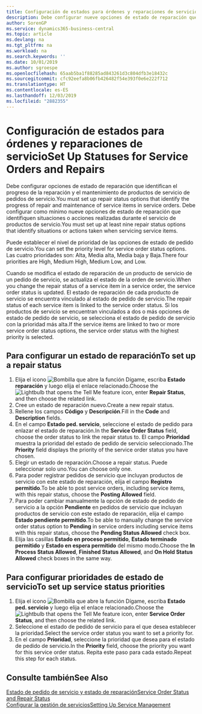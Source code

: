 ```yaml
---
title: Configuración de estados para órdenes y reparaciones de servicio | Documentos de Microsoft
description: Debe configurar nueve opciones de estado de reparación que identifican el progreso de la reparación y el mantenimiento de productos de servicio de pedidos de servicio.
author: SorenGP
ms.service: dynamics365-business-central
ms.topic: article
ms.devlang: na
ms.tgt_pltfrm: na
ms.workload: na
ms.search.keywords: ''
ms.date: 10/01/2019
ms.author: sgroespe
ms.openlocfilehash: 65aab5ba1f88285ad843261d3c804dfb3e18432c
ms.sourcegitcommit: cfc92eefa8b06fb426482f54e393f0e6e222f712
ms.translationtype: HT
ms.contentlocale: es-ES
ms.lasthandoff: 12/03/2019
ms.locfileid: "2882355"
---
```

# <a name="set-up-statuses-for-service-orders-and-repairs"></a><span data-ttu-id="304b5-103">Configuración de estados para órdenes y reparaciones de servicio</span><span class="sxs-lookup"><span data-stu-id="304b5-103">Set Up Statuses for Service Orders and Repairs</span></span>
<span data-ttu-id="304b5-104">Debe configurar opciones de estado de reparación que identifican el progreso de la reparación y el mantenimiento de productos de servicio de pedidos de servicio.</span><span class="sxs-lookup"><span data-stu-id="304b5-104">You must set up repair status options that identify the progress of repair and maintenance of service items in service orders.</span></span> <span data-ttu-id="304b5-105">Debe configurar como mínimo nueve opciones de estado de reparación que identifiquen situaciones o acciones realizadas durante el servicio de productos de servicio.</span><span class="sxs-lookup"><span data-stu-id="304b5-105">You must set up at least nine repair status options that identify situations or actions taken when servicing service items.</span></span>  

<span data-ttu-id="304b5-106">Puede establecer el nivel de prioridad de las opciones de estado de pedido de servicio.</span><span class="sxs-lookup"><span data-stu-id="304b5-106">You can set the priority level for service order status options.</span></span> <span data-ttu-id="304b5-107">Las cuatro prioridades son: Alta, Media alta, Media baja y Baja.</span><span class="sxs-lookup"><span data-stu-id="304b5-107">There four priorities are High, Medium High, Medium Low, and Low.</span></span>  

<span data-ttu-id="304b5-108">Cuando se modifica el estado de reparación de un producto de servicio de un pedido de servicio, se actualiza el estado de la orden de servicio.</span><span class="sxs-lookup"><span data-stu-id="304b5-108">When you change the repair status of a service item in a service order, the service order status is updated.</span></span> <span data-ttu-id="304b5-109">El estado de reparación de cada producto de servicio se encuentra vinculado al estado de pedido de servicio.</span><span class="sxs-lookup"><span data-stu-id="304b5-109">The repair status of each service item is linked to the service order status.</span></span> <span data-ttu-id="304b5-110">Si los productos de servicio se encuentran vinculados a dos o más opciones de estado de pedido de servicio, se selecciona el estado de pedido de servicio con la prioridad más alta.</span><span class="sxs-lookup"><span data-stu-id="304b5-110">If the service items are linked to two or more service order status options, the service order status with the highest priority is selected.</span></span>  

## <a name="to-set-up-a-repair-status"></a><span data-ttu-id="304b5-111">Para configurar un estado de reparación</span><span class="sxs-lookup"><span data-stu-id="304b5-111">To set up a repair status</span></span>  
1. <span data-ttu-id="304b5-112">Elija el icono ![Bombilla que abre la función Dígame](media/ui-search/search_small.png "Dígame qué desea hacer"), escriba **Estado reparación** y luego elija el enlace relacionado.</span><span class="sxs-lookup"><span data-stu-id="304b5-112">Choose the ![Lightbulb that opens the Tell Me feature](media/ui-search/search_small.png "Tell me what you want to do") icon, enter **Repair Status**, and then choose the related link.</span></span>
2. <span data-ttu-id="304b5-113">Cree un estado de reparación nuevo.</span><span class="sxs-lookup"><span data-stu-id="304b5-113">Create a new repair status.</span></span>  
3. <span data-ttu-id="304b5-114">Rellene los campos **Código** y **Descripción**.</span><span class="sxs-lookup"><span data-stu-id="304b5-114">Fill in the **Code** and **Description** fields.</span></span>  
4. <span data-ttu-id="304b5-115">En el campo **Estado ped. servicio**, seleccione el estado de pedido para enlazar el estado de reparación.</span><span class="sxs-lookup"><span data-stu-id="304b5-115">In the **Service Order Status** field, choose the order status to link the repair status to.</span></span> <span data-ttu-id="304b5-116">El campo **Prioridad** muestra la prioridad del estado de pedido de servicio seleccionado.</span><span class="sxs-lookup"><span data-stu-id="304b5-116">The **Priority** field displays the priority of the service order status you have chosen.</span></span>  
5. <span data-ttu-id="304b5-117">Elegir un estado de reparación.</span><span class="sxs-lookup"><span data-stu-id="304b5-117">Choose a repair status.</span></span> <span data-ttu-id="304b5-118">Puede seleccionar solo uno.</span><span class="sxs-lookup"><span data-stu-id="304b5-118">You can choose only one.</span></span>  
6. <span data-ttu-id="304b5-119">Para poder registrar pedidos de servicio que incluyan productos de servicio con este estado de reparación, elija el campo **Registro permitido**.</span><span class="sxs-lookup"><span data-stu-id="304b5-119">To be able to post service orders, including service items, with this repair status, choose the **Posting Allowed** field.</span></span>  
7. <span data-ttu-id="304b5-120">Para poder cambiar manualmente la opción de estado de pedido de servicio a la opción **Pendiente** en pedidos de servicio que incluyan productos de servicio con este estado de reparación, elija el campo **Estado pendiente permitido**.</span><span class="sxs-lookup"><span data-stu-id="304b5-120">To be able to manually change the service order status option to **Pending** in service orders including service items with this repair status, choose the **Pending Status Allowed** check box.</span></span>  
8. <span data-ttu-id="304b5-121">Elija las casillas **Estado en proceso permitido**, **Estado terminado permitido** y **Estado en espera permitido** del mismo modo.</span><span class="sxs-lookup"><span data-stu-id="304b5-121">Choose the **In Process Status Allowed**, **Finished Status Allowed**, and **On Hold Status Allowed** check boxes in the same way.</span></span>
  
## <a name="to-set-up-service-status-priorities"></a><span data-ttu-id="304b5-122">Para configurar prioridades de estado de servicio</span><span class="sxs-lookup"><span data-stu-id="304b5-122">To set up service status priorities</span></span>  
1. <span data-ttu-id="304b5-123">Elija el icono ![Bombilla que abre la función Dígame](media/ui-search/search_small.png "Dígame qué desea hacer"), escriba **Estado ped. servicio** y luego elija el enlace relacionado.</span><span class="sxs-lookup"><span data-stu-id="304b5-123">Choose the ![Lightbulb that opens the Tell Me feature](media/ui-search/search_small.png "Tell me what you want to do") icon, enter **Service Order Status**, and then choose the related link.</span></span>  
2. <span data-ttu-id="304b5-124">Seleccione el estado de pedido de servicio para el que desea establecer la prioridad.</span><span class="sxs-lookup"><span data-stu-id="304b5-124">Select the service order status you want to set a priority for.</span></span>  
3. <span data-ttu-id="304b5-125">En el campo **Prioridad**, seleccione la prioridad que desea para el estado de pedido de servicio.</span><span class="sxs-lookup"><span data-stu-id="304b5-125">In the **Priority** field, choose the priority you want for this service order status.</span></span> <span data-ttu-id="304b5-126">Repita este paso para cada estado.</span><span class="sxs-lookup"><span data-stu-id="304b5-126">Repeat this step for each status.</span></span>  

## <a name="see-also"></a><span data-ttu-id="304b5-127">Consulte también</span><span class="sxs-lookup"><span data-stu-id="304b5-127">See Also</span></span>  
[<span data-ttu-id="304b5-128">Estado de pedido de servicio y estado de reparación</span><span class="sxs-lookup"><span data-stu-id="304b5-128">Service Order Status and Repair Status</span></span>](service-service-order-status-and-repair-status.md)  
[<span data-ttu-id="304b5-129">Configurar la gestión de servicios</span><span class="sxs-lookup"><span data-stu-id="304b5-129">Setting Up Service Management</span></span>](service-setup-service.md)  
